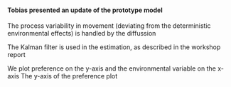 #### Tobias presented an update of the prototype model

The process variability in movement (deviating from the deterministic
environmental effects) is handled by the diffussion

The Kalman filter is used in the estimation, as described in the workshop
report

We plot preference on the y-axis and the environmental variable on the x-axis
The y-axis of the preference plot
